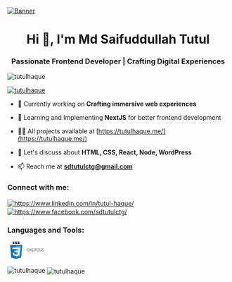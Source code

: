 <!-- Your Banner -->
[![Banner](https://tutulhaque.me/wp-content/uploads/2023/12/tutul-banner.png)](https://tutulhaque.me/)

<h1 align="center">Hi 👋, I'm Md Saifuddullah Tutul</h1>
<h3 align="center">Passionate Frontend Developer | Crafting Digital Experiences</h3>

<p align="left"> <img src="https://komarev.com/ghpvc/?username=tutulhaque&label=Profile%20views&color=0e75b6&style=flat" alt="tutulhaque" /> </p>

<p align="left"> <a href="https://github.com/ryo-ma/github-profile-trophy"><img src="https://github-profile-trophy.vercel.app/?username=tutulhaque" alt="tutulhaque" /></a> </p>

- 🔭 Currently working on **Crafting immersive web experiences**

- 🌱 Learning and Implementing **NextJS** for better frontend development

- 👨‍💻 All projects available at [https://tutulhaque.me/](https://tutulhaque.me/)

- 💬 Let's discuss about **HTML, CSS, React, Node, WordPress**

- 📫 Reach me at **sdtutulctg@gmail.com**

<h3 align="left">Connect with me:</h3>
<p align="left">
  <a href="https://www.linkedin.com/in/tutul-haque/" target="blank">
    <img align="center" src="https://raw.githubusercontent.com/rahuldkjain/github-profile-readme-generator/master/src/images/icons/Social/linked-in-alt.svg" alt="https://www.linkedin.com/in/tutul-haque/" height="30" width="40" />
  </a>
  <a href="https://www.facebook.com/sdtutulctg/" target="blank">
    <img align="center" src="https://raw.githubusercontent.com/rahuldkjain/github-profile-readme-generator/master/src/images/icons/Social/facebook.svg" alt="https://www.facebook.com/sdtutulctg/" height="30" width="40" />
  </a>
</p>

<h3 align="left">Languages and Tools:</h3>
<p align="left">
  <img src="https://raw.githubusercontent.com/devicons/devicon/master/icons/css3/css3-original-wordmark.svg" alt="css3" width="40" height="40"/>
  <img src="https://raw.githubusercontent.com/devicons/devicon/master/icons/express/express-original-wordmark.svg" alt="express" width="40" height="40"/>
  <!-- Add more icons for other tools and languages -->
</p>

<p><img align="left" src="https://github-readme-stats.vercel.app/api/top-langs?username=tutulhaque&show_icons=true&locale=en&layout=compact" alt="tutulhaque" /></p>

<p>&nbsp;<img align="center" src="https://github-readme-stats.vercel.app/api?username=tutulhaque&show_icons=true&locale=en" alt="tutulhaque" /></p>
